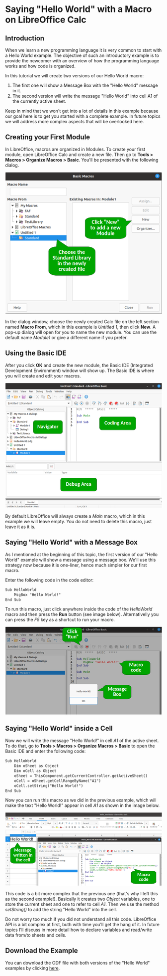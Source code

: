 # Saying "Hello World" with a Macro on LibreOffice Calc

## Introduction

When we learn a new programming language it is very common to start with a Hello World example. The objective of such an introductory example is to provide the newcomer with an overview of how the programming language works and how code is organized.

In this tutorial we will create two versions of our Hello World macro:

1. The first one will show a Message Box with the "Hello World" message in it.
2. The second version will write the message "Hello World" into cell A1 of the currently active sheet.

Keep in mind that we won't get into a lot of details in this example because our goal here is to get you started with a complete example. In future topics we will address more complex aspects that will be overlooked here.

## Creating your First Module

In LibreOffice, macros are organized in Modules. To create your first module, open LibreOffice Calc and create a new file. Then go to **Tools > Macros > Organize Macros > Basic**. You'll be presented with the following dialog.

![Create Module Dialog](../images/Hello_World_01.png)

In the dialog window, choose the newly created Calc file on the left section named **Macro From**, which in this example is *Untitled 1*, then click **New**. A pop-up dialog will open for you to name the new module. You can use the default name *Module1* or give a different name if you prefer.

## Using the Basic IDE

After you click **OK** and create the new module, the Basic IDE (Integrated Development Environment) window will show up. The Basic IDE is where you will create and edit your macros.

![LibreOffice Basic IDE](../images/Hello_World_02.png)

By default LibreOffice will always create a *Main* macro, which in this example we will leave empty. You do not need to delete this macro, just leave it as it is.

## Saying "Hello World" with a Message Box

As I mentioned at the beginning of this topic, the first version of our "Hello World" example will show a message using a message box. We'll use this strategy now because it is one-liner, hence much simpler for our first macro.

Enter the following code in the code editor:

```VBA
Sub HelloWorld
	MsgBox "Hello World!"
End Sub
```

To run this macro, just click anywhere inside the code of the *HelloWorld* macro and then press the **Run** button (see image below). Alternativelly you can press the *F5* key as a shortcut to run your macro.

![Hello World V1](../images/Hello_World_03.png)

## Saying "Hello World" inside a Cell

Now we will write the message "Hello World!" in cell *A1* of the active sheet. To do that, go to **Tools > Macros > Organize Macros > Basic** to open the Basic IDE and enter the following code:

```VBA
Sub HelloWorld
	Dim oSheet as Object
	Dim oCell as Object
	oSheet = ThisComponent.getCurrentController.getActiveSheet()
	oCell = oSheet.getCellRangeByName("A1")
	oCell.setString("Hello World!")
End Sub
```

Now you can run this macro as we did in the previous example, which will make the text "Hello World!" appear in cell *A1* as shown in the image below.

![Hello World V2](../images/Hello_World_04.png)

This code is a bit more complex that the previous one (that's why I left this as the second example!). Basically it creates two *Object* variables, one to store the current sheet and one to refer to cell *A1*. Then we use the method *setString()* to add the string "Hello World" into the cell.

Do not worry too much if you did not understand all this code. LibreOffice API is a bit complex at first, buth with time you'll get the hang of it. In future topics I'll discuss in more detail how to declare variables and read/write data from/to sheets and cells.

## Download the Example

You can download the ODF file with both versions of the "Hello World" examples by clicking [here](../ods/Hello_World.ods).
